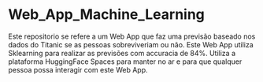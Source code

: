 # Web_App_Machine_Learning
Este repositorio se refere a um Web App que faz uma previsão baseado nos dados do Titanic se as pessoas sobreviveriam ou não.
Este Web App utiliza Sklearning para realizar as previsões com accuracia de 84%.
Utiliza a plataforma HuggingFace Spaces para manter no ar e para que qualquer pessoa possa interagir com este Web App.
